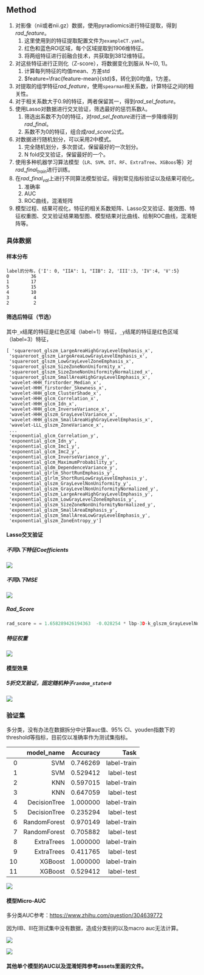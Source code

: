 ## Method

1. 对影像（nii或者nii.gz）数据，使用pyradiomics进行特征提取，得到$rad\_feature$。
   1. 这里使用到的特征提取配置文件为`exampleCT.yaml`。
   2. 红色和蓝色ROI区域，每个区域提取到1906维特征。
   2. 将两组特征进行前融合技术，共获取到3812维特征。
2. 对这些特征进行正则化（Z-score），将数据变化到服从 N~(0, 1)。
   1. 计算每列特征的均值mean、方差std
   2. $feature=\frac{feature-mean}{std}$，转化到0均值，1方差。
3. 对提取的组学特征$rad\_feature$，使用`spearman`相关系数，计算特征之间的相关性。
4. 对于相关系数大于0.9的特征，两者保留其一，得到$rad\_sel\_feature$。
5. 使用Lasso对数据进行交叉验证，筛选最好的惩罚系数$\lambda$。
   1. 筛选出系数不为0的特征，对$rad\_sel\_feature$进行进一步降维得到$rad\_final$。
   2. 系数不为0的特征，组合成$rad\_score$公式。
6. 对数据进行随机划分，可以采用2中模式。
   1. 完全随机划分，多次尝试，保留最好的一次划分。
   2. N fold交叉验证，保留最好的一个。
7. 使用多种机器学习算法模型（`LR`、`SVM`、`DT`、`RF`、`ExtraTree`、`XGBoos`等）对$rad\_final_{train}$进行训练。
8. 在$rad\_final_{val}$上进行不同算法模型验证。得到常见指标验证以及结果可视化。
   1. 准确率
   2. AUC
   4. ROC曲线，混淆矩阵
9. 模型过程、结果可视化，特征的相关系数矩阵、Lasso交叉验证、能效图、特征权重图、交叉验证结果箱型图、模型结果对比曲线、绘制ROC曲线，混淆矩阵等。



### 具体数据

#### 样本分布

```
label的分布，{'I': 0, "IIA": 1, "IIB": 2, 'III':3, 'IV':4, 'V':5}
0        36
1        17
5        15
4        10
3         4
2         2
```

#### 筛选后特征（节选）

其中`_x`结尾的特征是红色区域（label=1）特征，`_y`结尾的特征是红色区域（label=3）特征，

```
[ 'squareroot_glszm_LargeAreaHighGrayLevelEmphasis_x',
 'squareroot_glszm_LargeAreaLowGrayLevelEmphasis_x',
 'squareroot_glszm_LowGrayLevelZoneEmphasis_x',
 'squareroot_glszm_SizeZoneNonUniformity_x',
 'squareroot_glszm_SizeZoneNonUniformityNormalized_x',
 'squareroot_glszm_SmallAreaHighGrayLevelEmphasis_x',
 'wavelet-HHH_firstorder_Median_x',
 'wavelet-HHH_firstorder_Skewness_x',
 'wavelet-HHH_glcm_ClusterShade_x',
 'wavelet-HHH_glcm_Correlation_x',
 'wavelet-HHH_glcm_Idn_x',
 'wavelet-HHH_glcm_InverseVariance_x',
 'wavelet-HHH_glszm_GrayLevelVariance_x',
 'wavelet-HHH_glszm_SmallAreaHighGrayLevelEmphasis_x',
 'wavelet-LLL_glszm_ZoneVariance_x',
 ...
 'exponential_glcm_Correlation_y',
 'exponential_glcm_Idn_y',
 'exponential_glcm_Imc1_y',
 'exponential_glcm_Imc2_y',
 'exponential_glcm_InverseVariance_y',
 'exponential_glcm_MaximumProbability_y',
 'exponential_gldm_DependenceVariance_y',
 'exponential_glrlm_ShortRunEmphasis_y',
 'exponential_glrlm_ShortRunLowGrayLevelEmphasis_y',
 'exponential_glszm_GrayLevelNonUniformity_y',
 'exponential_glszm_GrayLevelNonUniformityNormalized_y',
 'exponential_glszm_LargeAreaHighGrayLevelEmphasis_y',
 'exponential_glszm_LowGrayLevelZoneEmphasis_y',
 'exponential_glszm_SizeZoneNonUniformityNormalized_y',
 'exponential_glszm_SmallAreaEmphasis_y',
 'exponential_glszm_SmallAreaLowGrayLevelEmphasis_y',
 'exponential_glszm_ZoneEntropy_y']
```

#### Lasso交叉验证

##### 不同$\lambda$下特征Coefficients

![](assets/output_31_0.png)

##### 不同$\lambda$下MSE

![](assets/output_33_0.png)

##### Rad_Score

```python
rad_score = = 1.658289426194363  -0.028254 * lbp-3D-k_glszm_GrayLevelNonUniformity_x -0.006853 * lbp-3D-k_glszm_ZoneEntropy_x -0.027834 * lbp-3D-m1_glszm_SizeZoneNonUniformity_x -0.014355 * log-sigma-1-0-mm-3D_firstorder_10Percentile_x -0.035593 * log-sigma-1-0-mm-3D_firstorder_Kurtosis_x -0.017413 * log-sigma-5-0-mm-3D_firstorder_Kurtosis_x +0.147511 * wavelet-HHL_firstorder_RobustMeanAbsoluteDeviation_x -0.232083 * wavelet-LLL_firstorder_Skewness_x +0.048137 * exponential_glcm_Imc2_y -0.099006 * gradient_firstorder_Kurtosis_y -0.010664 * gradient_glszm_ZoneVariance_y -0.026811 * lbp-3D-k_glrlm_ShortRunLowGrayLevelEmphasis_y +0.176508 * lbp-3D-m2_gldm_LargeDependenceLowGrayLevelEmphasis_y -0.081672 * log-sigma-2-0-mm-3D_firstorder_Skewness_y +0.192802 * log-sigma-2-0-mm-3D_glszm_ZoneVariance_y -0.104271 * log-sigma-3-0-mm-3D_glcm_ClusterShade_y +0.008422 * log-sigma-3-0-mm-3D_glcm_ClusterTendency_y +0.427757 * original_glcm_ClusterShade_y +0.018130 * squareroot_glcm_ClusterTendency_y +0.032539 * squareroot_gldm_DependenceVariance_y +0.003264 * squareroot_glszm_GrayLevelVariance_y +0.422477 * wavelet-HHH_glcm_DifferenceVariance_y +0.065863 * wavelet-HLH_firstorder_Maximum_y -0.056246 * wavelet-LHH_firstorder_10Percentile_y +0.361179 * wavelet-LHL_glcm_DifferenceVariance_y
```

##### 特征权重

![](assets/output_39_0.png)

#### 模型效果

##### 5折交叉验证，固定随机种子`random_state=0`

![](assets/output_45_0.png)

### 验证集

多分类，没有办法在数据拆分中计算auc值、95% CI、youden指数下的threshold等指标，目前仅以准确率作为测试集指标。

|      |   model_name | Accuracy |        Task |
| ---: | -----------: | -------: | ----------: |
|    0 |          SVM | 0.746269 | label-train |
|    1 |          SVM | 0.529412 |  label-test |
|    2 |          KNN | 0.597015 | label-train |
|    3 |          KNN | 0.647059 |  label-test |
|    4 | DecisionTree | 1.000000 | label-train |
|    5 | DecisionTree | 0.235294 |  label-test |
|    6 | RandomForest | 0.970149 | label-train |
|    7 | RandomForest | 0.705882 |  label-test |
|    8 |   ExtraTrees | 1.000000 | label-train |
|    9 |   ExtraTrees | 0.411765 |  label-test |
|   10 |      XGBoost | 1.000000 | label-train |
|   11 |      XGBoost | 0.529412 |  label-test |

![](assets/output_52_0.png)

#### 模型Micro-AUC

多分类AUC参考：https://www.zhihu.com/question/304639772

因为IIB、III在测试集中没有数据，造成分类别的以及macro auc无法计算。

![](assets/output_55_3.png)

![](assets/output_57_4.png)


#### 其他单个模型的AUC以及混淆矩阵参考assets里面的文件。